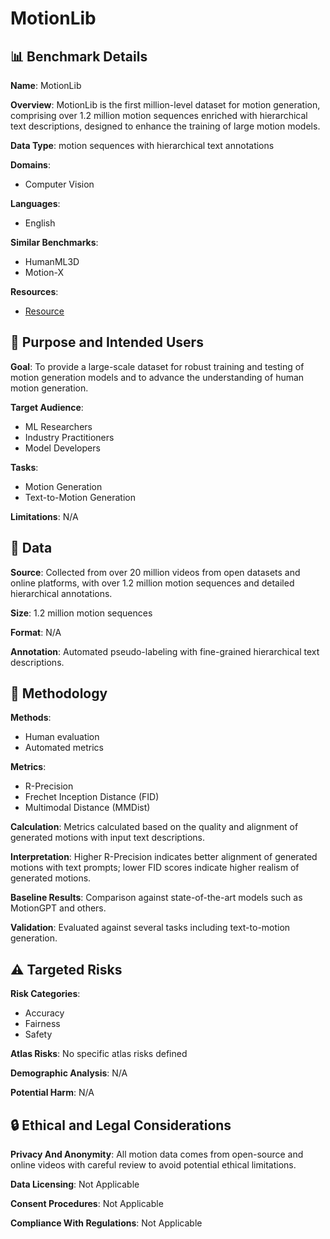 # MotionLib

## 📊 Benchmark Details

**Name**: MotionLib

**Overview**: MotionLib is the first million-level dataset for motion generation, comprising over 1.2 million motion sequences enriched with hierarchical text descriptions, designed to enhance the training of large motion models.

**Data Type**: motion sequences with hierarchical text annotations

**Domains**:
- Computer Vision

**Languages**:
- English

**Similar Benchmarks**:
- HumanML3D
- Motion-X

**Resources**:
- [Resource](https://beingbeyond.github.io/Being-M0/)

## 🎯 Purpose and Intended Users

**Goal**: To provide a large-scale dataset for robust training and testing of motion generation models and to advance the understanding of human motion generation.

**Target Audience**:
- ML Researchers
- Industry Practitioners
- Model Developers

**Tasks**:
- Motion Generation
- Text-to-Motion Generation

**Limitations**: N/A

## 💾 Data

**Source**: Collected from over 20 million videos from open datasets and online platforms, with over 1.2 million motion sequences and detailed hierarchical annotations.

**Size**: 1.2 million motion sequences

**Format**: N/A

**Annotation**: Automated pseudo-labeling with fine-grained hierarchical text descriptions.

## 🔬 Methodology

**Methods**:
- Human evaluation
- Automated metrics

**Metrics**:
- R-Precision
- Frechet Inception Distance (FID)
- Multimodal Distance (MMDist)

**Calculation**: Metrics calculated based on the quality and alignment of generated motions with input text descriptions.

**Interpretation**: Higher R-Precision indicates better alignment of generated motions with text prompts; lower FID scores indicate higher realism of generated motions.

**Baseline Results**: Comparison against state-of-the-art models such as MotionGPT and others.

**Validation**: Evaluated against several tasks including text-to-motion generation.

## ⚠️ Targeted Risks

**Risk Categories**:
- Accuracy
- Fairness
- Safety

**Atlas Risks**:
No specific atlas risks defined

**Demographic Analysis**: N/A

**Potential Harm**: N/A

## 🔒 Ethical and Legal Considerations

**Privacy And Anonymity**: All motion data comes from open-source and online videos with careful review to avoid potential ethical limitations.

**Data Licensing**: Not Applicable

**Consent Procedures**: Not Applicable

**Compliance With Regulations**: Not Applicable
